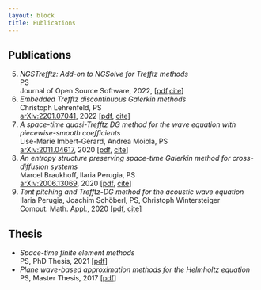 ```yaml
---
layout: block
title: Publications
---
```


Publications
------------
  5. _NGSTrefftz: Add-on to NGSolve for Trefftz methods_  
  PS  
  Journal of Open Source Software, 2022, [[pdf](https://doi.org/10.21105/joss.04135),[cite](./assets/cites/cite5.txt)]
  4. _Embedded Trefftz discontinuous Galerkin methods_   
Christoph Lehrenfeld, PS   
[arXiv:2201.07041](https://arxiv.org/abs/2201.07041), 2022 [[pdf]( https://arxiv.org/pdf/2201.07041.pdf), [cite](./assets/cites/cite4.txt)]  
  3. _A space-time quasi-Trefftz DG method for the wave equation with piecewise-smooth coefficients_  
Lise-Marie Imbert-Gérard, Andrea Moiola, PS  
[arXiv:2011.04617](https://arxiv.org/abs/2011.04617), 2020 [[pdf](https://arxiv.org/pdf/2011.04617.pdf), [cite](./assets/cites/cite3.txt)]   
  2. _An entropy structure preserving space-time Galerkin method for cross-diffusion systems_  
Marcel Braukhoff, Ilaria Perugia, PS  
[arXiv:2006.13069](https://arxiv.org/abs/2006.13069), 2020 [[pdf](https://arxiv.org/pdf/2006.13069.pdf), [cite](./assets/cites/cite2.txt)]   
  1. _Tent pitching and Trefftz-DG method for the acoustic wave equation_  
Ilaria Perugia, Joachim Schöberl, PS, Christoph Wintersteiger   
Comput. Math. Appl., 2020 [[pdf](https://arxiv.org/pdf/1907.02367.pdf), [cite](./assets/cites/cite1.txt)]  
<!--more-->

Thesis
------------
  * _Space-time finite element methods_  
PS,  PhD Thesis, 2021 [[pdf](https://utheses.univie.ac.at/detail/59809/)] 
  * _Plane wave-based approximation methods for the Helmholtz equation_
PS,  Master Thesis, 2017 [[pdf](http://othes.univie.ac.at/47577/)] 
